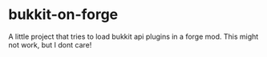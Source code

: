 # bukkit-on-forge

A little project that tries to load bukkit api plugins in a forge mod. This might not work, but I dont care!
